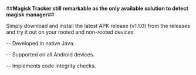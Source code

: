 ##**Magisk Tracker still remarkable as the only available solution to detect magisk manager**##

Simply download and install the latest APK release (v1.1.0) from the releases and try it out on your rooted and non-rooted devices.

-- Developed in native Java.

-- Supported on all Android devices.

-- Implements code integrity checks.



